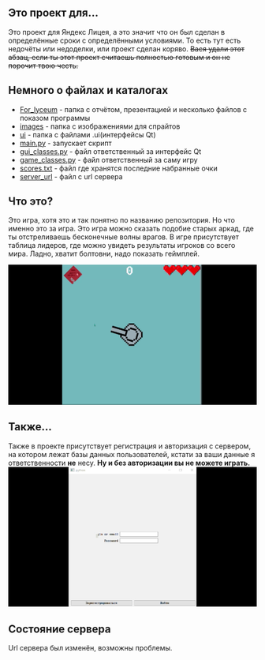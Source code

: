 ## Это проект для...
Это проект для Яндекс Лицея, а это значит что он был сделан в определённые сроки с определёнными условиями.
То есть тут есть недочёты или недоделки, или проект сделан коряво. ~~Вася удали этот абзац, если ты этот проект считаешь полностью готовым и он не порочит твою честь.~~ 

## Немного о файлах и каталогах
- [For_lyceum](https://github.com/Cynep-SU/Game/tree/master/For_lyceum) - папка с отчётом, презентацией и несколько файлов с показом программы
- [images](https://github.com/Cynep-SU/Game/tree/master/images) - папка с изображениями для спрайтов
- [ui](https://github.com/Cynep-SU/Game/tree/master/ui) - папка с файлами .ui(интерфейсы Qt)
- [main.py](https://github.com/Cynep-SU/Game/blob/master/main.py) - запускает скрипт 
- [gui_classes.py](https://github.com/Cynep-SU/Game/blob/master/gui_classes.py) - файл ответственный за интерфейс Qt
- [game_classes.py](https://github.com/Cynep-SU/Game/blob/master/game_classes.py) - файл ответственный за саму игру
- [scores.txt](https://github.com/Cynep-SU/Game/blob/master/scores.txt) - файл где хранятся последние набранные очки
- [server_url](https://github.com/Cynep-SU/Game/blob/master/server_url.txt) - файл с url сервера

## Что это?
Это игра, хотя это и так понятно по названию репозитория. Но что именно это за игра. Это игра можно сказать подобие старых аркад, где ты отстреливаешь бесконечные волны врагов. В игре присутствует таблица лидеров, где можно увидеть результаты игроков со всего мира.
Ладно, хватит болтовни, надо показать геймплей.

![](For_lyceum/Gameplay.gif)

## Также...
Также в проекте присутствует регистрация и авторизация с сервером, на котором лежат базы данных пользователей, кстати за ваши данные я ответственности **не** несу.
**Ну и без авторизации вы не можете играть.**
![](For_lyceum/reg.gif)


## Состояние сервера
Url сервера был изменён, возможны проблемы.
